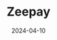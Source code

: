 ---  
layout: startup_page  
title: "Zeepay"  
id: "myzeepay.com"  
permalink: "/zeepaymyzeepay.com04102024/"  
website: "https://www.myzeepay.com/"  
funding_round: ""  
funding_amount: ""  
investors: "Africa50, Oikocredit, Injaro, Verdant Capital Hybrid Fund, I&P"  
about: "Zeepay is a Ghanaian fintech startup focused on building digital rails connecting mobile money wallets, cards, ATMs, bank accounts, and digital tokens to international money transfer operators. It specializes in facilitating instant remittance settlements into mobile money wallets across Africa and the Caribbean, serving leading international money transfer organizations (IMTOs) and connecting the diaspora with their families."  
markets: "Fintech, Financial Services, Mobile, Mobile Apps, Retail"  
hq: "Accra, Greater Accra, Ghana"  
founded_year: "2014"  
linkedin: "https://www.linkedin.com/company/zeepay-ghana"  
twitter: "https://twitter.com/zeepay2"  
instagram: ""  
facebook: "https://www.facebook.com/zeepayghana/info/?tab=page_info"  
crunchbase: "https://www.crunchbase.com/organization/zeepay"  
pitchbook: "https://pitchbook.com/profiles/company/129198-88"  

date_display: "10-Apr-2024"  
date: "2024-04-10"

# SEO Optimization  
meta_title: "Zeepay"  
meta_description: "Zeepay, Zeepay is a Ghanaian fintech startup focused on building digital rails connecting mobile money wallets, cards, ATMs, bank accounts, and digital tokens..."  
meta_keywords: "Zeepay, Fintech, Financial Services, Mobile, Mobile Apps, Retail,  funding"  
canonical_url: "https://startup.projectstartups.com/zeepaymyzeepay.com04102024/"  
---